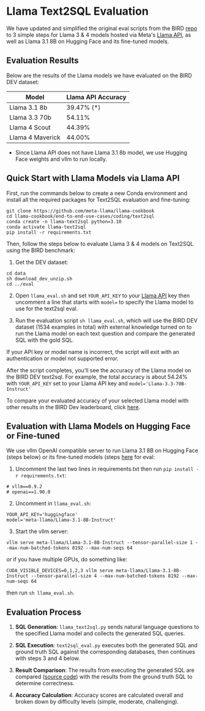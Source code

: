 # Llama Text2SQL Evaluation

We have updated and simplified the original eval scripts from the BIRD [repo](https://github.com/AlibabaResearch/DAMO-ConvAI/tree/main/bird) to 3 simple steps for Llama 3 & 4 models hosted via Meta's [Llama API](https://llama.developer.meta.com), as well as Llama 3.1 8B on Hugging Face and its fine-tuned models.

## Evaluation Results

Below are the results of the Llama models we have evaluated on the BIRD DEV dataset:

| Model                  | Llama API Accuracy |
|------------------------|--------------------|
| Llama 3.1 8b           | 39.47% (*)         |
| Llama 3.3 70b          | 54.11%             |
| Llama 4 Scout          | 44.39%             |
| Llama 4 Maverick       | 44.00%             |

- Since Llama API does not have Llama 3.1 8b model, we use Hugging Face weights and vllm to run locally.

## Quick Start with Llama Models via Llama API

First, run the commands below to create a new Conda environment and install all the required packages for Text2SQL evaluation and fine-tuning:

```
git clone https://github.com/meta-llama/llama-cookbook
cd llama-cookbook/end-to-end-use-cases/coding/text2sql
conda create -n llama-text2sql python=3.10
conda activate llama-text2sql
pip install -r requirements.txt
```

Then, follow the steps below to evaluate Llama 3 & 4 models on Text2SQL using the BIRD benchmark:

1. Get the DEV dataset:
```
cd data
sh download_dev_unzip.sh
cd ../eval
```

2. Open `llama_eval.sh` and set `YOUR_API_KEY` to your [Llama API](https://llama.developer.meta.com/) key then uncomment a line that starts with `model=` to specify the Llama model to use for the text2sql eval.

3. Run the evaluation script `sh llama_eval.sh`, which will use the BIRD DEV dataset (1534 examples in total) with external knowledge turned on to run the Llama model on each text question and compare the generated SQL with the gold SQL.

If your API key or model name is incorrect, the script will exit with an authentication or model not supported error.

After the script completes, you'll see the accuracy of the Llama model on the BIRD DEV text2sql. For example, the total accuracy is about 54.24% with `YOUR_API_KEY` set to your Llama API key and `model='Llama-3.3-70B-Instruct'`

To compare your evaluated accuracy of your selected Llama model with other results in the BIRD Dev leaderboard, click [here](https://bird-bench.github.io/).

## Evaluation with Llama Models on Hugging Face or Fine-tuned 

We use vllm OpenAI compatible server to run Llama 3.1 8B on Hugging Face (steps below) or its fine-tuned models (steps [here](../fine-tuning/#evaluating-the-fine-tuned-model) for eval:

1. Uncomment the last two lines in requirements.txt then run `pip install -r requirements.txt`:
```
# vllm==0.9.2
# openai==1.90.0
```

2. Uncomment in `llama_eval.sh`:
```
YOUR_API_KEY='huggingface'
model='meta-llama/Llama-3.1-8B-Instruct'
```

3. Start the vllm server:
```   
vllm serve meta-llama/Llama-3.1-8B-Instruct --tensor-parallel-size 1 --max-num-batched-tokens 8192 --max-num-seqs 64
```
or if you have multiple GPUs, do something like:
```
CUDA_VISIBLE_DEVICES=0,1,2,3 vllm serve meta-llama/Llama-3.1-8B-Instruct --tensor-parallel-size 4 --max-num-batched-tokens 8192 --max-num-seqs 64
```

then run `sh llama_eval.sh`.
   
## Evaluation Process

1. **SQL Generation**: `llama_text2sql.py` sends natural language questions to the specified Llama model and collects the generated SQL queries.

2. **SQL Execution**: `text2sql_eval.py` executes both the generated SQL and ground truth SQL against the corresponding databases, then continues with steps 3 and 4 below.

3. **Result Comparison**: The results from executing the generated SQL are compared ([source code](text2sql_eval.py#L29)) with the results from the ground truth SQL to determine correctness.

4. **Accuracy Calculation**: Accuracy scores are calculated overall and broken down by difficulty levels (simple, moderate, challenging).
